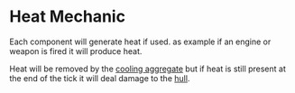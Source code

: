 # Heat Mechanic

Each component will generate heat if used. as example if an engine or weapon is fired it will produce heat.

Heat will be removed by the [cooling aggregate][cooling-aggregate] but if heat is still present at the end of the tick it will deal damage to the [hull][health-mechanic].

[cooling-aggregate]: ../components/CoolingAggregateComponent.md
[health-mechanic]: ./HullHealthMechanic.md
